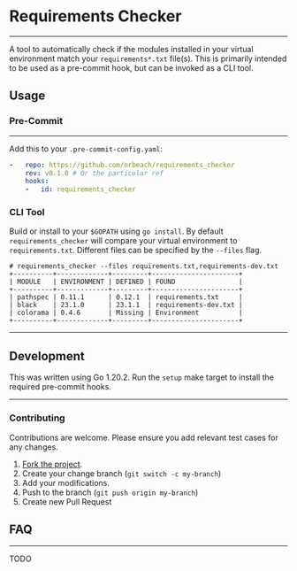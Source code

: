 
# Requirements Checker

---

A tool to automatically check if the modules installed in your virtual environment
match your `requirements*.txt` file(s). This is primarily intended to be used as
a pre-commit hook, but can be invoked as a CLI tool.

## Usage

### Pre-Commit

---

Add this to your `.pre-commit-config.yaml`:

```yaml
-   repo: https://github.com/nrbeach/requirements_checker
    rev: v0.1.0 # Or the particular ref
    hooks:
    -   id: requirements_checker
```

### CLI Tool

Build or install to your `$GOPATH` using `go install`. By default
`requirements_checker` will compare your virtual environment to
`requirements.txt`. Different files can be specified by the `--files` flag.


```shell
# requirements_checker --files requirements.txt,requirements-dev.txt
+----------+-------------+---------+----------------------+
| MODULE   | ENVIRONMENT | DEFINED | FOUND                |
+----------+-------------+---------+----------------------+
| pathspec | 0.11.1      | 0.12.1  | requirements.txt     |
| black    | 23.1.0      | 23.1.1  | requirements-dev.txt |
| colorama | 0.4.6       | Missing | Environment          |
+----------+-------------+---------+----------------------+
```

---

## Development

This was written using Go 1.20.2. Run the `setup` make target to install the required pre-commit hooks.

---

### Contributing

Contributions are welcome. Please ensure you add relevant test cases for any changes.

1. [Fork the project](https://github.com/nrbeach/requirements_checker/fork).
1. Create your change branch (`git switch -c my-branch`)
1. Add your modifications.
1. Push to the branch (`git push origin my-branch`)
1. Create new Pull Request


## FAQ

---

TODO
